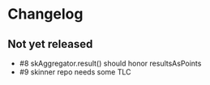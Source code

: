 # Changelog

## Not yet released
* #8 skAggregator.result() should honor resultsAsPoints
* #9 skinner repo needs some TLC
